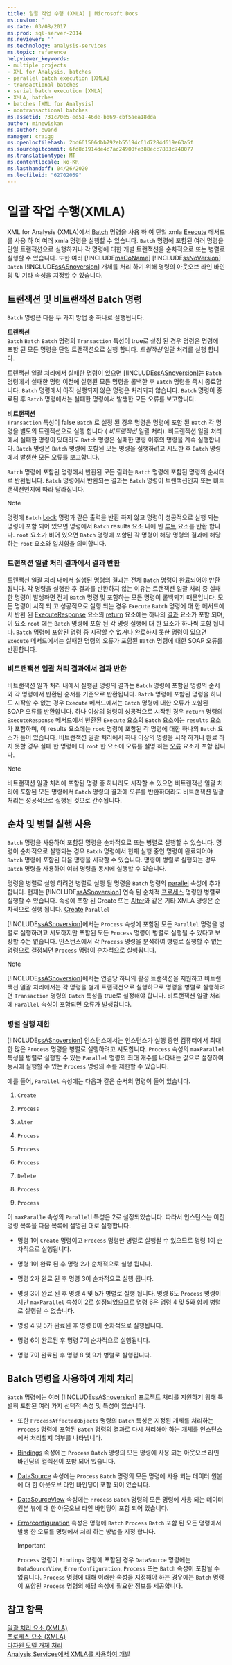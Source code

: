 ```yaml
---
title: 일괄 작업 수행 (XMLA) | Microsoft Docs
ms.custom: ''
ms.date: 03/08/2017
ms.prod: sql-server-2014
ms.reviewer: ''
ms.technology: analysis-services
ms.topic: reference
helpviewer_keywords:
- multiple projects
- XML for Analysis, batches
- parallel batch execution [XMLA]
- transactional batches
- serial batch execution [XMLA]
- XMLA, batches
- batches [XML for Analysis]
- nontransactional batches
ms.assetid: 731c70e5-ed51-46de-bb69-cbf5aea18dda
author: minewiskan
ms.author: owend
manager: craigg
ms.openlocfilehash: 2bd661506dbb792eb55194c61d7284d619e63a5f
ms.sourcegitcommit: 6fd8c1914de4c7ac24900fe388ecc7883c740077
ms.translationtype: MT
ms.contentlocale: ko-KR
ms.lasthandoff: 04/26/2020
ms.locfileid: "62702059"
---
```

# <a name="performing-batch-operations-xmla"></a>일괄 작업 수행(XMLA)
  XML for Analysis (XMLA)에서 [Batch](https://docs.microsoft.com/bi-reference/xmla/xml-elements-commands/batch-element-xmla) 명령을 사용 하 여 단일 xmla [Execute](https://docs.microsoft.com/bi-reference/xmla/xml-elements-methods-execute) 메서드를 사용 하 여 여러 xmla 명령을 실행할 수 있습니다. `Batch` 명령에 포함된 여러 명령을 단일 트랜잭션으로 실행하거나 각 명령에 대한 개별 트랜잭션을 순차적으로 또는 병렬로 실행할 수 있습니다. 또한 여러 [!INCLUDE[msCoName](../../includes/msconame-md.md)] [!INCLUDE[ssNoVersion](../../includes/ssnoversion-md.md)] `Batch` [!INCLUDE[ssASnoversion](../../includes/ssasnoversion-md.md)] 개체를 처리 하기 위해 명령의 아웃오브 라인 바인딩 및 기타 속성을 지정할 수 있습니다.  
  
## <a name="running-transactional-and-nontransactional-batch-commands"></a>트랜잭션 및 비트랜잭션 Batch 명령  
 `Batch` 명령은 다음 두 가지 방법 중 하나로 실행됩니다.  
  
 **트랜잭션**  
 `Batch` `Batch` `Batch` 명령의 `Transaction` 특성이 true로 설정 된 경우 명령은 명령에 포함 된 모든 명령을 단일 트랜잭션으로 실행 합니다. *트랜잭션* 일괄 처리를 실행 합니다.  
  
 트랜잭션 일괄 처리에서 실패한 명령이 있으면 [!INCLUDE[ssASnoversion](../../includes/ssasnoversion-md.md)]는 `Batch` 명령에서 실패한 명령 이전에 실행된 모든 명령을 롤백한 후 `Batch` 명령을 즉시 종료합니다. `Batch` 명령에서 아직 실행되지 않은 명령은 처리되지 않습니다. `Batch` 명령이 종료된 후 `Batch` 명령에서는 실패한 명령에서 발생한 모든 오류를 보고합니다.  
  
 **비트랜잭션**  
 `Transaction` 특성이 false `Batch` 로 설정 된 경우 명령은 명령에 포함 된 `Batch` 각 명령을 별도의 트랜잭션으로 실행 합니다 ( *비트랜잭션* 일괄 처리). 비트랜잭션 일괄 처리에서 실패한 명령이 있더라도 `Batch` 명령은 실패한 명령 이후의 명령을 계속 실행합니다. `Batch` 명령은 `Batch` 명령에 포함된 모든 명령을 실행하려고 시도한 후 `Batch` 명령에서 발생한 모든 오류를 보고합니다.  
  
 `Batch` 명령에 포함된 명령에서 반환된 모든 결과는 `Batch` 명령에 포함된 명령의 순서대로 반환됩니다. `Batch` 명령에서 반환되는 결과는 `Batch` 명령이 트랜잭션인지 또는 비트랜잭션인지에 따라 달라집니다.  
  
> [!NOTE]  
>  명령에 `Batch` [Lock](https://docs.microsoft.com/bi-reference/xmla/xml-elements-commands/lock-element-xmla) 명령과 같은 출력을 반환 하지 않고 명령이 성공적으로 실행 되는 명령이 포함 되어 있으면 명령에서 `Batch` results 요소 내에 빈 [루트](https://docs.microsoft.com/bi-reference/xmla/xml-elements-properties/root-element-xmla) 요소를 반환 합니다. `root` 요소가 비어 있으면 `Batch` 명령에 포함된 각 명령이 해당 명령의 결과에 해당하는 `root` 요소와 일치함을 의미합니다.  
  
### <a name="returning-results-from-transactional-batch-results"></a>트랜잭션 일괄 처리 결과에서 결과 반환  
 트랜잭션 일괄 처리 내에서 실행된 명령의 결과는 전체 `Batch` 명령이 완료되어야 반환됩니다. 각 명령을 실행한 후 결과를 반환하지 않는 이유는 트랜잭션 일괄 처리 중 실패한 명령이 발생하면 전체 `Batch` 명령 및 포함하는 모든 명령이 롤백되기 때문입니다. 모든 명령이 시작 되 고 성공적으로 실행 되는 경우 `Execute` `Batch` 명령에 대 한 메서드에서 반환 된 [ExecuteResponse](https://docs.microsoft.com/bi-reference/xmla/xml-elements-objects-executeresponse) 요소의 [return](https://docs.microsoft.com/bi-reference/xmla/xml-elements-properties/return-element-xmla) 요소에는 하나의 [결과](https://docs.microsoft.com/bi-reference/xmla/xml-elements-properties/results-element-xmla) 요소가 포함 되며,이 요소 `root` 에는 `Batch` 명령에 포함 된 각 명령 실행에 대 한 요소가 하나씩 포함 됩니다. `Batch` 명령에 포함된 명령 중 시작할 수 없거나 완료하지 못한 명령이 있으면 `Execute` 메서드에서는 실패한 명령의 오류가 포함된 `Batch` 명령에 대한 SOAP 오류를 반환합니다.  
  
### <a name="returning-results-from-nontransactional-batch-results"></a>비트랜잭션 일괄 처리 결과에서 결과 반환  
 비트랜잭션 일과 처리 내에서 실행된 명령의 결과는 `Batch` 명령에 포함된 명령의 순서와 각 명령에서 반환된 순서를 기준으로 반환됩니다. `Batch` 명령에 포함된 명령을 하나도 시작할 수 없는 경우 `Execute` 메서드에서는 `Batch` 명령에 대한 오류가 포함된 SOAP 오류를 반환합니다. 하나 이상의 명령이 성공적으로 시작된 경우 `return` 명령의 `ExecuteResponse` 메서드에서 반환된 `Execute` 요소의 `Batch` 요소에는 `results` 요소가 포함하며, 이 results 요소에는 `root` 명령에 포함된 각 명령에 대한 하나의 `Batch` 요소가 들어 있습니다. 비트랜잭션 일괄 처리에서 하나 이상의 명령을 시작 하거나 완료 하지 못할 경우 실패 한 명령에 대 `root` 한 요소에 오류를 설명 하는 [오류](https://docs.microsoft.com/bi-reference/xmla/xml-elements-properties/error-element-xmla) 요소가 포함 됩니다.  
  
> [!NOTE]  
>  비트랜잭션 일괄 처리에 포함된 명령 중 하나라도 시작할 수 있으면 비트랜잭션 일괄 처리에 포함된 모든 명령에서 `Batch` 명령의 결과에 오류를 반환하더라도 비트랜잭션 일괄 처리는 성공적으로 실행된 것으로 간주됩니다.  
  
## <a name="using-serial-and-parallel-execution"></a>순차 및 병렬 실행 사용  
 `Batch` 명령을 사용하여 포함된 명령을 순차적으로 또는 병렬로 실행할 수 있습니다. 명령이 순차적으로 실행되는 경우 `Batch` 명령에서 현재 실행 중인 명령이 완료되어야 `Batch` 명령에 포함된 다음 명령을 시작할 수 있습니다. 명령이 병렬로 실행되는 경우 `Batch` 명령을 사용하여 여러 명령을 동시에 실행할 수 있습니다.  
  
 명령을 병렬로 실행 하려면 병렬로 실행 될 명령을 `Batch` 명령의 [parallel](https://docs.microsoft.com/bi-reference/xmla/xml-elements-properties/parallel-element-xmla) 속성에 추가 합니다. 현재는 [!INCLUDE[ssASnoversion](../../includes/ssasnoversion-md.md)] 연속 된 순차적 [프로세스](https://docs.microsoft.com/bi-reference/xmla/xml-elements-commands/process-element-xmla) 명령만 병렬로 실행할 수 있습니다. 속성에 포함 된 Create 또는 [Alter](https://docs.microsoft.com/bi-reference/xmla/xml-elements-commands/alter-element-xmla)와 같은 기타 XMLA 명령은 순차적으로 실행 됩니다. [Create](https://docs.microsoft.com/bi-reference/xmla/xml-elements-commands/create-element-xmla) `Parallel`  
  
 [!INCLUDE[ssASnoversion](../../includes/ssasnoversion-md.md)]에서는 `Process` 속성에 포함된 모든 `Parallel` 명령을 병렬로 실행하려고 시도하지만 포함된 모든 `Process` 명령이 병렬로 실행될 수 있다고 보장할 수는 없습니다. 인스턴스에서 각 `Process` 명령을 분석하여 병렬로 실행할 수 없는 명령으로 결정되면 `Process` 명령이 순차적으로 실행됩니다.  
  
> [!NOTE]  
>  [!INCLUDE[ssASnoversion](../../includes/ssasnoversion-md.md)]에서는 연결당 하나의 활성 트랜잭션을 지원하고 비트랜잭션 일괄 처리에서는 각 명령을 별개 트랜잭션으로 실행하므로 명령을 병렬로 실행하려면 `Transaction` 명령의 `Batch` 특성을 true로 설정해야 합니다. 비트랜잭션 일괄 처리에 `Parallel` 속성이 포함되면 오류가 발생합니다.  
  
### <a name="limiting-parallel-execution"></a>병렬 실행 제한  
 [!INCLUDE[ssASnoversion](../../includes/ssasnoversion-md.md)] 인스턴스에서는 인스턴스가 실행 중인 컴퓨터에서 최대한 많은 `Process` 명령을 병렬로 실행하려고 시도합니다. `Process` 속성의 `maxParallel` 특성을 병렬로 실행할 수 있는 `Parallel` 명령의 최대 개수를 나타내는 값으로 설정하여 동시에 실행할 수 있는 `Process` 명령의 수를 제한할 수 있습니다.  
  
 예를 들어, `Parallel` 속성에는 다음과 같은 순서의 명령이 들어 있습니다.  
  
1.  `Create`  
  
2.  `Process`  
  
3.  `Alter`  
  
4.  `Process`  
  
5.  `Process`  
  
6.  `Process`  
  
7.  `Delete`  
  
8.  `Process`  
  
9. `Process`  
  
 이 `maxParalle` 속성의 `Parallel`l 특성은 2로 설정되었습니다. 따라서 인스턴스는 이전 명령 목록을 다음 목록에 설명된 대로 실행합니다.  
  
-   명령 1이 `Create` 명령이고 `Process` 명령만 병렬로 실행될 수 있으므로 명령 1이 순차적으로 실행됩니다.  
  
-   명령 1이 완료 된 후 명령 2가 순차적으로 실행 됩니다.  
  
-   명령 2가 완료 된 후 명령 3이 순차적으로 실행 됩니다.  
  
-   명령 3이 완료 된 후 명령 4 및 5가 병렬로 실행 됩니다. 명령 6도 `Process` 명령이지만 `maxParallel` 속성이 2로 설정되었으므로 명령 6은 명령 4 및 5와 함께 병렬로 실행될 수 없습니다.  
  
-   명령 4 및 5가 완료된 후 명령 6이 순차적으로 실행됩니다.  
  
-   명령 6이 완료된 후 명령 7이 순차적으로 실행됩니다.  
  
-   명령 7이 완료된 후 명령 8 및 9가 병렬로 실행됩니다.  
  
## <a name="using-the-batch-command-to-process-objects"></a>Batch 명령을 사용하여 개체 처리  
 `Batch` 명령에는 여러 [!INCLUDE[ssASnoversion](../../includes/ssasnoversion-md.md)] 프로젝트 처리를 지원하기 위해 특별히 포함된 여러 가지 선택적 속성 및 특성이 있습니다.  
  
-   또한 `ProcessAffectedObjects` 명령의 `Batch` 특성은 지정된 개체를 처리하는 `Process` 명령에 포함된 `Batch` 명령의 결과로 다시 처리해야 하는 개체를 인스턴스에서 처리할지 여부를 나타냅니다.  
  
-   [Bindings](https://docs.microsoft.com/bi-reference/xmla/xml-elements-properties/bindings-element-xmla) 속성에는 `Process` `Batch` 명령의 모든 명령에 사용 되는 아웃오브 라인 바인딩의 컬렉션이 포함 되어 있습니다.  
  
-   [DataSource](https://docs.microsoft.com/bi-reference/xmla/xml-elements-properties/source-element-xmla) 속성에는 `Process` `Batch` 명령의 모든 명령에 사용 되는 데이터 원본에 대 한 아웃오브 라인 바인딩이 포함 되어 있습니다.  
  
-   [DataSourceView](https://docs.microsoft.com/bi-reference/xmla/xml-elements-properties/datasourceview-element-xmla) 속성에는 `Process` `Batch` 명령의 모든 명령에 사용 되는 데이터 원본 뷰에 대 한 아웃오브 라인 바인딩이 포함 되어 있습니다.  
  
-   [Errorconfiguration](https://docs.microsoft.com/bi-reference/xmla/xml-elements-properties/errorconfiguration-element-xmla) 속성은 명령에 `Batch` `Process` `Batch` 포함 된 모든 명령에서 발생 한 오류를 명령에서 처리 하는 방법을 지정 합니다.  
  
    > [!IMPORTANT]  
    >  `Process` 명령이 `Bindings` 명령에 포함된 경우 `DataSource` 명령에는 `DataSourceView`, `ErrorConfiguration`, `Process` 또는 `Batch` 속성이 포함될 수 없습니다. `Process` 명령에 대해 이러한 속성을 지정해야 하는 경우에는 `Batch` 명령이 포함된 `Process` 명령의 해당 속성에 필요한 정보를 제공합니다.  
  
## <a name="see-also"></a>참고 항목  
 [일괄 처리 요소 &#40;XMLA&#41;](https://docs.microsoft.com/bi-reference/xmla/xml-elements-commands/batch-element-xmla)   
 [프로세스 요소 &#40;XMLA&#41;](https://docs.microsoft.com/bi-reference/xmla/xml-elements-commands/process-element-xmla)   
 [다차원 모델 개체 처리](../multidimensional-models/processing-a-multidimensional-model-analysis-services.md)   
 [Analysis Services에서 XMLA를 사용하여 개발](developing-with-xmla-in-analysis-services.md)  
  
  
